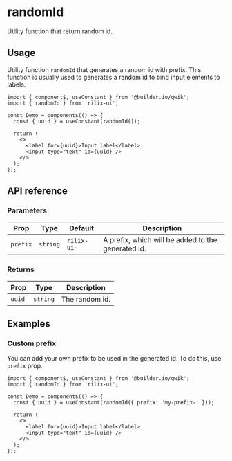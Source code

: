 # randomId

Utility function that return random id.

## Usage

Utility function `randomId` that generates a random id with prefix. This function is usually used to generates a random id to bind input elements to labels.

```tsx
import { component$, useConstant } from '@builder.io/qwik';
import { randomId } from 'rilix-ui';

const Demo = component$(() => {
  const { uuid } = useConstant(randomId());

  return (
    <>
      <label for={uuid}>Input label</label>
      <input type="text" id={uuid} />
    </>
  );
});
```

## API reference

### Parameters

| Prop     | Type     | Default     | Description                                        |
| -------- | -------- | ----------- | -------------------------------------------------- |
| `prefix` | `string` | `rilix-ui-` | A prefix, which will be added to the generated id. |

### Returns

| Prop   | Type     | Description    |
| ------ | -------- | -------------- |
| `uuid` | `string` | The random id. |

## Examples

### Custom prefix

You can add your own prefix to be used in the generated id. To do this, use `prefix` prop.

```tsx
import { component$, useConstant } from '@builder.io/qwik';
import { randomId } from 'rilix-ui';

const Demo = component$(() => {
  const { uuid } = useConstant(randomId({ prefix: 'my-prefix-' }));

  return (
    <>
      <label for={uuid}>Input label</label>
      <input type="text" id={uuid} />
    </>
  );
});
```
